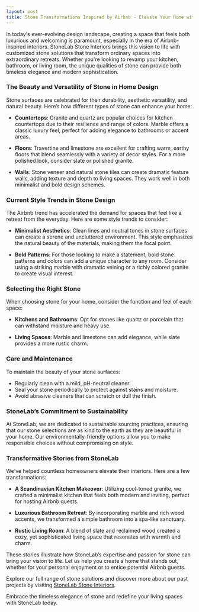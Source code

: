 ```yaml
---
layout: post
title: Stone Transformations Inspired by Airbnb - Elevate Your Home with StoneLab Interiors
---
```



In today's ever-evolving design landscape, creating a space that feels both luxurious and welcoming is paramount, especially in the era of Airbnb-inspired interiors. StoneLab Stone Interiors brings this vision to life with customized stone solutions that transform ordinary spaces into extraordinary retreats. Whether you're looking to revamp your kitchen, bathroom, or living room, the unique qualities of stone can provide both timeless elegance and modern sophistication.

### The Beauty and Versatility of Stone in Home Design

Stone surfaces are celebrated for their durability, aesthetic versatility, and natural beauty. Here’s how different types of stone can enhance your home:

- **Countertops**: Granite and quartz are popular choices for kitchen countertops due to their resilience and range of colors. Marble offers a classic luxury feel, perfect for adding elegance to bathrooms or accent areas.
  
- **Floors**: Travertine and limestone are excellent for crafting warm, earthy floors that blend seamlessly with a variety of decor styles. For a more polished look, consider slate or polished granite.

- **Walls**: Stone veneer and natural stone tiles can create dramatic feature walls, adding texture and depth to living spaces. They work well in both minimalist and bold design schemes.

### Current Style Trends in Stone Design

The Airbnb trend has accelerated the demand for spaces that feel like a retreat from the everyday. Here are some style trends to consider:

- **Minimalist Aesthetics**: Clean lines and neutral tones in stone surfaces can create a serene and uncluttered environment. This style emphasizes the natural beauty of the materials, making them the focal point.

- **Bold Patterns**: For those looking to make a statement, bold stone patterns and colors can add a unique character to any room. Consider using a striking marble with dramatic veining or a richly colored granite to create visual interest.

### Selecting the Right Stone

When choosing stone for your home, consider the function and feel of each space:

- **Kitchens and Bathrooms**: Opt for stones like quartz or porcelain that can withstand moisture and heavy use.
  
- **Living Spaces**: Marble and limestone can add elegance, while slate provides a more rustic charm.

### Care and Maintenance

To maintain the beauty of your stone surfaces:

- Regularly clean with a mild, pH-neutral cleaner.
- Seal your stone periodically to protect against stains and moisture.
- Avoid abrasive cleaners that can scratch or dull the finish.

### StoneLab’s Commitment to Sustainability

At StoneLab, we are dedicated to sustainable sourcing practices, ensuring that our stone selections are as kind to the earth as they are beautiful in your home. Our environmentally-friendly options allow you to make responsible choices without compromising on style.

### Transformative Stories from StoneLab

We've helped countless homeowners elevate their interiors. Here are a few transformations:

- **A Scandinavian Kitchen Makeover**: Utilizing cool-toned granite, we crafted a minimalist kitchen that feels both modern and inviting, perfect for hosting Airbnb guests.

- **Luxurious Bathroom Retreat**: By incorporating marble and rich wood accents, we transformed a simple bathroom into a spa-like sanctuary.

- **Rustic Living Room**: A blend of slate and reclaimed wood created a cozy, yet sophisticated living space that resonates with warmth and charm.

These stories illustrate how StoneLab’s expertise and passion for stone can bring your vision to life. Let us help you create a home that stands out, whether for your personal enjoyment or to entice potential Airbnb guests.

Explore our full range of stone solutions and discover more about our past projects by visiting [StoneLab Stone Interiors](https://stonelab.se). 

Embrace the timeless elegance of stone and redefine your living spaces with StoneLab today.